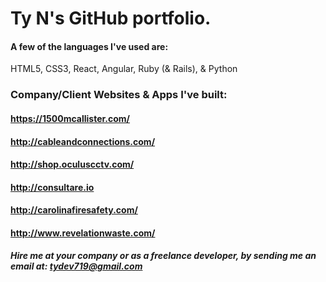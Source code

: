# Ty N's GitHub portfolio.

#### A few of the languages I've used are:
HTML5, CSS3, React, Angular, Ruby (& Rails), & Python
### Company/Client Websites & Apps I've built:
#### https://1500mcallister.com/
#### http://cableandconnections.com/
#### http://shop.oculuscctv.com/
#### http://consultare.io
#### http://carolinafiresafety.com/
#### http://www.revelationwaste.com/
##### Hire me at your company or as a freelance developer, by sending me an email at: tydev719@gmail.com
